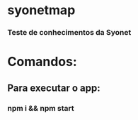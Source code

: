 # syonetmap
 
### Teste de conhecimentos da Syonet

# Comandos:

## Para executar o app:
### npm i && npm start
